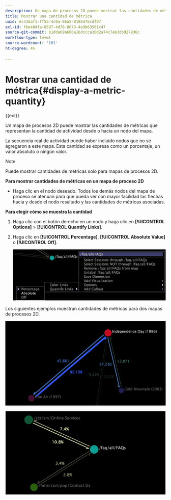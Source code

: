 ```yaml
---
description: Un mapa de procesos 2D puede mostrar las cantidades de métricas que representan la cantidad de actividad desde o hacia un nodo del mapa.
title: Mostrar una cantidad de métrica
uuid: ec336af1-ff5b-4c0a-86a5-8186d76cdf07
exl-id: fbe40dfa-0597-4d78-8673-4e9b63581c47
source-git-commit: b1dda69a606a16dccca30d2a74c7e63dbd27936c
workflow-type: tm+mt
source-wordcount: '161'
ht-degree: 4%

---
```


# Mostrar una cantidad de métrica{#display-a-metric-quantity}

{{eol}}

Un mapa de procesos 2D puede mostrar las cantidades de métricas que representan la cantidad de actividad desde o hacia un nodo del mapa.

La secuencia real de actividad puede haber incluido nodos que no se agregaron a este mapa. Esta cantidad se expresa como un porcentaje, un valor absoluto o ningún valor.

>[!NOTE]
>
>Puede mostrar cantidades de métricas solo para mapas de procesos 2D.

**Para mostrar cantidades de métricas en un mapa de proceso 2D**

* Haga clic en el nodo deseado. Todos los demás nodos del mapa de proceso se atenúan para que pueda ver con mayor facilidad las flechas hacia y desde el nodo resaltado y las cantidades de métricas asociadas.

**Para elegir cómo se muestra la cantidad**

1. Haga clic con el botón derecho en un nodo y haga clic en **[!UICONTROL Options]** > **[!UICONTROL Quantify Links]**.
1. Haga clic en **[!UICONTROL Percentage]**, **[!UICONTROL Absolute Value]** o **[!UICONTROL Off]**.

   ![](assets/mnu_2DProcessMap_quantifyLinks.png)

Los siguientes ejemplos muestran cantidades de métricas para dos mapas de procesos 2D.

![](assets/vis_2DProcessMap_DisplayMetricQuantities_Movies.png)

![](assets/client-met.png)
